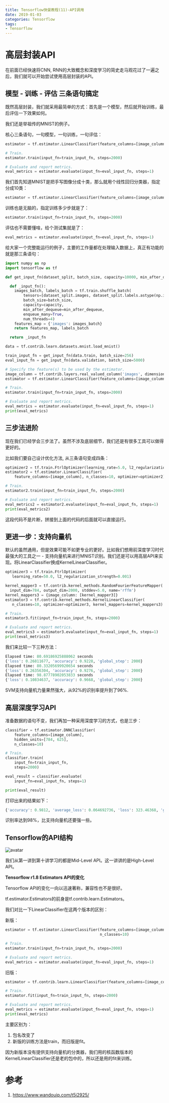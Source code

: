 ```yaml
---
title: Tensorflow快餐教程(11)-API调用
date: 2019-01-03
categories: Tensorflow
tags:
- Tensorflow
---
```


# 高层封装API

在前面已经快速将CNN, RNN的大致概念和深度学习的简史走马观花过了一遍之后，我们就可以开始尝试使用高层封装的API。

<!-- more -->

## 模型 - 训练 - 评估 三条语句搞定

既然高层封装，我们就采用最简单的方式：首先是一个模型，然后就开始训练，最后评估一下效果如何。

我们还是举祖传的MNIST的例子。

核心三条语句，一句模型，一句训练，一句评估：
```python
estimator = tf.estimator.LinearClassifier(feature_columns=[image_column], n_classes=10)

# Train.
estimator.train(input_fn=train_input_fn, steps=2000)

# Evaluate and report metrics.
eval_metrics = estimator.evaluate(input_fn=eval_input_fn, steps=1)
```
我们首先知道MNIST是把手写图像分成十类，那么就用个线性回归分类器，指定分成10类：
```python
estimator = tf.estimator.LinearClassifier(feature_columns=[image_column], n_classes=10)
```
训练也是无脑的，指定训练多少步就是了：
```python
estimator.train(input_fn=train_input_fn, steps=2000)
```
评估也不需要懂啥，给个测试集就是了：
```python
eval_metrics = estimator.evaluate(input_fn=eval_input_fn, steps=1)
```
给大家一个完整能运行的例子，主要的工作量都在处理输入数据上，真正有功能的就是那三条语句：
```python
import numpy as np
import tensorflow as tf

def get_input_fn(dataset_split, batch_size, capacity=10000, min_after_dequeue=3000):

  def _input_fn():
    images_batch, labels_batch = tf.train.shuffle_batch(
        tensors=[dataset_split.images, dataset_split.labels.astype(np.int32)],
        batch_size=batch_size,
        capacity=capacity,
        min_after_dequeue=min_after_dequeue,
        enqueue_many=True,
        num_threads=4)
    features_map = {'images': images_batch}
    return features_map, labels_batch

  return _input_fn

data = tf.contrib.learn.datasets.mnist.load_mnist()

train_input_fn = get_input_fn(data.train, batch_size=256)
eval_input_fn = get_input_fn(data.validation, batch_size=5000)

# Specify the feature(s) to be used by the estimator.
image_column = tf.contrib.layers.real_valued_column('images', dimension=784)
estimator = tf.estimator.LinearClassifier(feature_columns=[image_column], n_classes=10)

# Train.
estimator.train(input_fn=train_input_fn, steps=2000)

# Evaluate and report metrics.
eval_metrics = estimator.evaluate(input_fn=eval_input_fn, steps=1)
print(eval_metrics)
```

## 三步法进阶

现在我们已经学会三步法了。虽然不涉及底层细节，我们还是有很多工具可以做得更好的。

比如我们要自己设计优化方法, 从三条语句变成四条：
```python
optimizer2 = tf.train.FtrlOptimizer(learning_rate=5.0, l2_regularization_strength=1.0)
estimator2 = tf.estimator.LinearClassifier(
    feature_columns=[image_column], n_classes=10, optimizer=optimizer2)

# Train.
estimator2.train(input_fn=train_input_fn, steps=2000)

# Evaluate and report metrics.
eval_metrics2 = estimator2.evaluate(input_fn=eval_input_fn, steps=1)
print(eval_metrics2)
```
这段代码不是片断，拼接到上面的代码的后面就可以直接运行。

## 更进一步：支持向量机

默认的虽然通用，但是效果可能不如更专业的更好。比如我们想用前深度学习时代最强大的工具之一 - 支持向量机来进行MNIST识别。我们还是可以用高层API来实现。将LinearClassifier换成KernelLinearClassifier。
```python
optimizer3 = tf.train.FtrlOptimizer(
   learning_rate=50.0, l2_regularization_strength=0.001)

kernel_mapper3 = tf.contrib.kernel_methods.RandomFourierFeatureMapper(
  input_dim=784, output_dim=2000, stddev=5.0, name='rffm')
kernel_mappers3 = {image_column: [kernel_mapper3]}
estimator3 = tf.contrib.kernel_methods.KernelLinearClassifier(
   n_classes=10, optimizer=optimizer3, kernel_mappers=kernel_mappers3)

# Train.
estimator3.fit(input_fn=train_input_fn, steps=2000)

# Evaluate and report metrics.
eval_metrics3 = estimator3.evaluate(input_fn=eval_input_fn, steps=1)
print(eval_metrics3)
```
我们来比较一下三种方法：
```python
Elapsed time: 80.69186925888062 seconds
{'loss': 0.26811677, 'accuracy': 0.9228, 'global_step': 2000}
Elapsed time: 80.33205699920654 seconds
{'loss': 0.26356304, 'accuracy': 0.9276, 'global_step': 2000}
Elapsed time: 98.87778902053833 seconds
{'loss': 0.10834637, 'accuracy': 0.9668, 'global_step': 2000}
```
SVM支持向量机力量果然强大，从92%的识别率提升到了96%.

## 高层深度学习API

准备数据的语句不变，我们再加一种采用深度学习的方式，也是三步：
```python
classifier = tf.estimator.DNNClassifier(
    feature_columns=[image_column],
    hidden_units=[784, 625],
    n_classes=10)

# Train.
classifier.train(
    input_fn=train_input_fn,
    steps=2000)

eval_result = classifier.evaluate(
    input_fn=eval_input_fn, steps=1)

print(eval_result)
```
打印出来的结果如下：
```python
{'accuracy': 0.9812, 'average_loss': 0.064692736, 'loss': 323.46368, 'global_step': 2000}
```
识别率达到98%，比支持向量机还要强一些。

## Tensorflow的API结构

![avatar](http://img.wandouip.com/1872659-ab2cce108cee949130a2015972ec5e50.png)

我们从第一讲到第十讲学习的都是Mid-Level API。这一讲讲的是High-Level API。

**Tensorflow r1.8 Estimators API的变化**

Tensorflow API的变化一向以迅速著称，兼容性也不是很好。

tf.estimator.Estimators的前身是tf.contrib.learn.Estimators。

我们对比一下LinearClassifier在这两个版本的区别：

新版：
```python
estimator = tf.estimator.LinearClassifier(feature_columns=[image_column],
                                          n_classes=10)

# Train.
estimator.train(input_fn=train_input_fn, steps=2000)

# Evaluate and report metrics.
eval_metrics = estimator.evaluate(input_fn=eval_input_fn, steps=1)
```
旧版：
```python
estimator = tf.contrib.learn.LinearClassifier(feature_columns=[image_column], n_classes=10)

# Train.
estimator.fit(input_fn=train_input_fn, steps=2000)

# Evaluate and report metrics.
eval_metrics = estimator.evaluate(input_fn=eval_input_fn, steps=1)
print(eval_metrics)
```
主要区别为：  
1. 包名改变了  
2. 新版的训练方法是train，而旧版是fit。

因为新版本没有提供支持向量机的分类器，我们用的核函数版本的KernelLinearClassifier还是老的包中的，所以还是用的fit来训练。

# 参考

1. <https://www.wandouip.com/t5i2925/>

